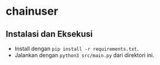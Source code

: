 # chainuser

## Instalasi dan Eksekusi

* Install dengan `pip install -r requirements.txt`.
* Jalankan dengan `python3 src/main.py` dari direktori ini.

